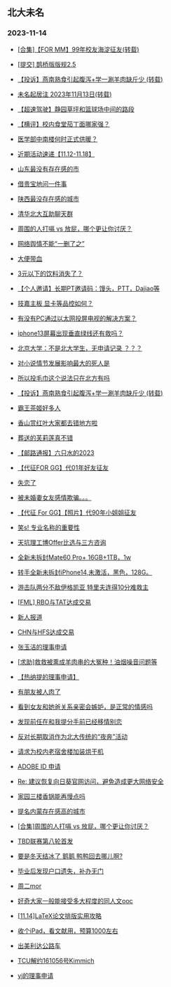 ## 北大未名 
### 2023-11-14

+ [[合集]【FOR MM】99年校友海淀征友(转载)](https://bbs.pku.edu.cn/v2/post-read.php?bid=751&threadid=18681145)

+ [[提交] 鹊桥版版规2.5](https://bbs.pku.edu.cn/v2/post-read.php?bid=751&threadid=18680230)

+ [【投诉】燕南熟食引起腹泻+学一涮羊肉缺斤少 (转载)](https://bbs.pku.edu.cn/v2/post-read.php?bid=1&threadid=18680900)

+ [未名起居注 2023年11月13日(转载)](https://bbs.pku.edu.cn/v2/post-read.php?bid=1&threadid=18681291)

+ [【超速驾驶】静园草坪和篮球场中间的路段](https://bbs.pku.edu.cn/v2/post-read.php?bid=1431&threadid=18680841)

+ [【横评】校内食堂茄丁面哪家强？](https://bbs.pku.edu.cn/v2/post-read.php?bid=1431&threadid=18681205)

+ [医学部中南楼何时正式供暖？](https://bbs.pku.edu.cn/v2/post-read.php?bid=138&threadid=18681273)

+ [近期活动速递【11.12-11.18】](https://bbs.pku.edu.cn/v2/post-read.php?bid=31&threadid=18677766)

+ [山东最没有存在感的市](https://bbs.pku.edu.cn/v2/post-read.php?bid=453&threadid=18680835)

+ [借贵宝地问一件事](https://bbs.pku.edu.cn/v2/post-read.php?bid=453&threadid=18666344)

+ [陕西最没存在感的城市](https://bbs.pku.edu.cn/v2/post-read.php?bid=466&threadid=18678066)

+ [清华北大互助聊天群](https://bbs.pku.edu.cn/v2/post-read.php?bid=104&threadid=18556761)

+ [周围的人打嗝 vs 放屁，哪个更让你讨厌？](https://bbs.pku.edu.cn/v2/post-read.php?bid=244&threadid=18680294)

+ [网络舆情不能“一删了之”](https://bbs.pku.edu.cn/v2/post-read.php?bid=606&threadid=18679359)

+ [大便带血](https://bbs.pku.edu.cn/v2/post-read.php?bid=244&threadid=18677544)

+ [3元以下的饮料消失了？](https://bbs.pku.edu.cn/v2/post-read.php?bid=606&threadid=18676267)

+ [【个人邀请】长期PT邀请码：馒头，PTT，Dajiao等](https://bbs.pku.edu.cn/v2/post-read.php?bid=209&threadid=18679030)

+ [技嘉主板 显卡等品控如何？](https://bbs.pku.edu.cn/v2/post-read.php?bid=1361&threadid=18669655)

+ [有没有PC通过以太网投屏电视的解决方案？](https://bbs.pku.edu.cn/v2/post-read.php?bid=35&threadid=18680194)

+ [iphone13屏幕出现垂直绿线还有救吗？](https://bbs.pku.edu.cn/v2/post-read.php?bid=488&threadid=18679544)

+ [北京大学：不是北大学生，无申请记录 ？？？](https://bbs.pku.edu.cn/v2/post-read.php?bid=251&threadid=18680910)

+ [对小说情节发展影响最大的死人是](https://bbs.pku.edu.cn/v2/post-read.php?bid=53&threadid=18681006)

+ [所以投毛巾这个说法只在北方有吗](https://bbs.pku.edu.cn/v2/post-read.php?bid=251&threadid=18679190)

+ [【投诉】燕南熟食引起腹泻+学一涮羊肉缺斤少 (转载)](https://bbs.pku.edu.cn/v2/post-read.php?bid=338&threadid=18680900)

+ [霸王茶姬好多人](https://bbs.pku.edu.cn/v2/post-read.php?bid=90&threadid=18680192)

+ [香山赏红叶大家都去错地方啦](https://bbs.pku.edu.cn/v2/post-read.php?bid=94&threadid=18674334)

+ [葬送的芙莉莲真不错](https://bbs.pku.edu.cn/v2/post-read.php?bid=108&threadid=18660815)

+ [【邮路通报】六只水的2023](https://bbs.pku.edu.cn/v2/post-read.php?bid=1367&threadid=18458552)

+ [【代征FOR GG】代01年好友征友](https://bbs.pku.edu.cn/v2/post-read.php?bid=167&threadid=18681202)

+ [失恋了](https://bbs.pku.edu.cn/v2/post-read.php?bid=176&threadid=18680051)

+ [被未婚妻女友感情欺骗。。。](https://bbs.pku.edu.cn/v2/post-read.php?bid=36&threadid=18671074)

+ [【代征 For GG】【照片】代90年小姐姐征友](https://bbs.pku.edu.cn/v2/post-read.php?bid=167&threadid=18681282)

+ [笑s! 专业名称的重要性](https://bbs.pku.edu.cn/v2/post-read.php?bid=99&threadid=18680943)

+ [天坑理工博Offer比选与三方咨询](https://bbs.pku.edu.cn/v2/post-read.php?bid=99&threadid=18681090)

+ [全新未拆封Mate60 Pro+ 16GB+1TB，1w](https://bbs.pku.edu.cn/v2/post-read.php?bid=71&threadid=18681261)

+ [转手全新未拆封iPhone14,未激活，黑色，128G。](https://bbs.pku.edu.cn/v2/post-read.php?bid=71&threadid=18681250)

+ [游击队两分不敌伊格凯亚 特里夫连得10分难救主](https://bbs.pku.edu.cn/v2/post-read.php?bid=88&threadid=18681244)

+ [[FML] RBO与TAT达成交易](https://bbs.pku.edu.cn/v2/post-read.php?bid=519&threadid=18680737)

+ [新人报道](https://bbs.pku.edu.cn/v2/post-read.php?bid=744&threadid=18669424)

+ [CHN与HFS达成交易](https://bbs.pku.edu.cn/v2/post-read.php?bid=519&threadid=18680699)

+ [张玉洁的理事申请](https://bbs.pku.edu.cn/v2/post-read.php?bid=224&threadid=18681055)

+ [[求助]救救被熏成羊肉串的大冤种！油烟噪音问题等](https://bbs.pku.edu.cn/v2/post-read.php?bid=301&threadid=18680995)

+ [【热纳提的理事申请】](https://bbs.pku.edu.cn/v2/post-read.php?bid=224&threadid=18680579)

+ [有朋友被人肉了](https://bbs.pku.edu.cn/v2/post-read.php?bid=301&threadid=18680975)

+ [看到女友和她爸关系亲密会嫉妒，是正常的情感吗](https://bbs.pku.edu.cn/v2/post-read.php?bid=690&threadid=18680264)

+ [发现前任在和我提分手前已经移情别恋](https://bbs.pku.edu.cn/v2/post-read.php?bid=690&threadid=18680994)

+ [反对长期取消作为北大传统的“夜奔”活动](https://bbs.pku.edu.cn/v2/post-read.php?bid=438&threadid=18527779)

+ [请求为校内老宿舍楼加装烘干机](https://bbs.pku.edu.cn/v2/post-read.php?bid=438&threadid=18680909)

+ [ADOBE ID 申请](https://bbs.pku.edu.cn/v2/post-read.php?bid=668&threadid=18372397)

+ [Re: 建议恢复向日葵官网访问，避免造成更大网络安全](https://bbs.pku.edu.cn/v2/post-read.php?bid=668&threadid=18679401)

+ [家园三楼香锅能再慢点吗](https://bbs.pku.edu.cn/v2/post-read.php?bid=1431&threadid=18681097)

+ [提名内蒙存在感高的城市](https://bbs.pku.edu.cn/v2/post-read.php?bid=610&threadid=18678968)

+ [[合集]周围的人打嗝 vs 放屁，哪个更让你讨厌？](https://bbs.pku.edu.cn/v2/post-read.php?bid=244&threadid=18681339)

+ [TBD联赛第八轮首发](https://bbs.pku.edu.cn/v2/post-read.php?bid=519&threadid=18679237)

+ [要是冬天结冰了 鹅鹅 鸭鸭回去哪儿啊?](https://bbs.pku.edu.cn/v2/post-read.php?bid=103&threadid=18681220)

+ [毕业后发现户口遗失，补办无门](https://bbs.pku.edu.cn/v2/post-read.php?bid=99&threadid=18679439)

+ [周二mor](https://bbs.pku.edu.cn/v2/post-read.php?bid=468&threadid=18681343)

+ [好奇大家一般能接受多大程度的同人文ooc](https://bbs.pku.edu.cn/v2/post-read.php?bid=1475&threadid=18680375)

+ [[11.14]LaTeX论文排版实用攻略](https://bbs.pku.edu.cn/v2/post-read.php?bid=25&threadid=18681351)

+ [收个iPad，看文献用，预算1000左右](https://bbs.pku.edu.cn/v2/post-read.php?bid=71&threadid=18681238)

+ [出美利达公路车](https://bbs.pku.edu.cn/v2/post-read.php?bid=71&threadid=18680912)

+ [TCU解约161056号Kimmich](https://bbs.pku.edu.cn/v2/post-read.php?bid=519&threadid=18680884)

+ [yj的理事申请](https://bbs.pku.edu.cn/v2/post-read.php?bid=224&threadid=18681055)

